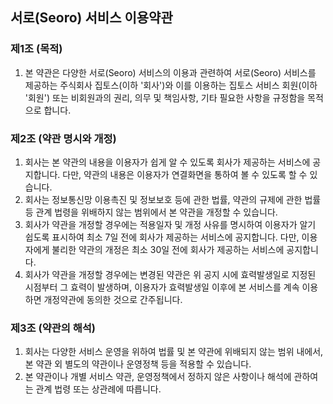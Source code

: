 ## 서로(Seoro) 서비스 이용약관

### 제1조 (목적)

1. 본 약관은 다양한 서로(Seoro) 서비스의 이용과 관련하여 서로(Seoro) 서비스를 제공하는 주식회사 집토스(이하 '회사')와 이를 이용하는 집토스 서비스 회원(이하 '회원') 또는 비회원과의 권리, 의무 및 책임사항, 기타 필요한 사항을 규정함을 목적으로 합니다.

### 제2조 (약관 명시와 개정)

1. 회사는 본 약관의 내용을 이용자가 쉽게 알 수 있도록 회사가 제공하는 서비스에 공지합니다. 다만, 약관의 내용은 이용자가 연결화면을 통하여 볼 수 있도록 할 수 있습니다.
2. 회사는 정보통신망 이용촉진 및 정보보호 등에 관한 법률, 약관의 규제에 관한 법률 등 관계 법령을 위배하지 않는 범위에서 본 약관을 개정할 수 있습니다.
3. 회사가 약관을 개정할 경우에는 적용일자 및 개정 사유를 명시하여 이용자가 알기 쉽도록 표시하여 최소 7일 전에 회사가 제공하는 서비스에 공지합니다. 다만, 이용자에게 불리한 약관의 개정은 최소 30일 전에 회사가 제공하는 서비스에 공지합니다.
4. 회사가 약관을 개정할 경우에는 변경된 약관은 위 공지 시에 효력발생일로 지정된 시점부터 그 효력이 발생하며, 이용자가 효력발생일 이후에 본 서비스를 계속 이용하면 개정약관에 동의한 것으로 간주됩니다.

### 제3조 (약관의 해석)

1. 회사는 다양한 서비스 운영을 위하여 법률 및 본 약관에 위배되지 않는 범위 내에서, 본 약관 외 별도의 약관이나 운영정책 등을 적용할 수 있습니다.
2. 본 약관이나 개별 서비스 약관, 운영정책에서 정하지 않은 사항이나 해석에 관하여는 관계 법령 또는 상관례에 따릅니다.

